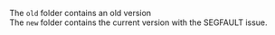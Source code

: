 The `old` folder contains an old version\
The `new` folder contains the current version with the SEGFAULT issue.
